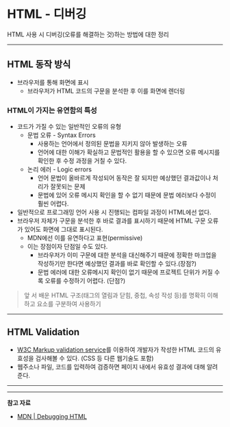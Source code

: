 # HTML - 디버깅

HTML 사용 시 디버깅(오류를 해결하는 것)하는 방법에 대한 정리

---

## HTML 동작 방식

- 브라우저를 통해 화면에 표시
  - 브라우저가 HTML 코드의 구문을 분석한 후 이를 화면에 렌더링

### HTML이 가지는 유연함의 특성

- 코드가 가질 수 있는 일반적인 오류의 유형
  - 문법 오류 - Syntax Errors
    - 사용하는 언어에서 정의된 문법을 지키지 않아 발생하는 오류
    - 언어에 대한 이해가 확실하고 문법적인 활용을 할 수 있으면 오류 메시지를 확인한 후 수정 과정을 거칠 수 있다.
  - 논리 에러 - Logic errors
    - 언어 문법이 올바르게 작성되어 동작은 잘 되지만 예상했던 결과값이나 처리가 잘못되는 문제
    - 문법에 있어 오류 메시지 확인을 할 수 없기 때문에 문법 에러보다 수정이 훨씬 어렵다.
- 일반적으로 프로그래밍 언어 사용 시 진행되는 컴파일 과정이 HTML에선 없다.
- 브라우저 자체가 구문을 분석한 후 바로 결과를 표시하기 때문에 HTML 구문 오류가 있어도 화면에 그대로 표시된다.
  - MDN에선 이를 유연하다고 표현(permissive)
  - 이는 장점이자 단점일 수도 있다.
    - 브라우저가 이미 구문에 대한 분석을 대신해주기 때문에 정확한 마크업을 작성하기만 한다면 예상했던 결과를 바로 확인할 수 있다.(장점?)
    - 문법 에러에 대한 오류메시지 확인이 없기 때문에 프로젝트 단위가 커질 수록 오류를 수정하기 어렵다. (단점?)

> 앞 서 배운 HTML 구조(태그의 열림과 닫힘, 중첩, 속성 작성 등)를 명확히 이해하고 요소를 구분하여 사용하기

---

## HTML Validation

- [W3C Markup validation service](https://validator.w3.org/)를 이용하여 개발자가 작성한 HTML 코드의 유효성을 검사해볼 수 있다. (CSS 등 다른 웹기술도 포함)
- 웹주소나 파일, 코드를 입력하여 검증하면 페이지 내에서 유효성 결과에 대해 알려준다.


---
---

**참고 자료**

- [MDN | Debugging HTML](https://developer.mozilla.org/ko/docs/Learn/HTML/Introduction_to_HTML/Debugging_HTML)